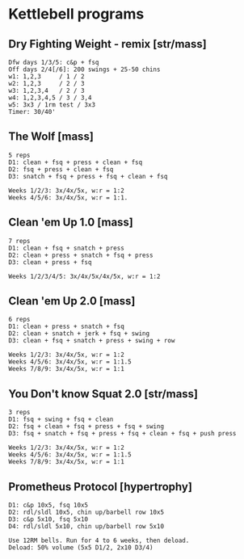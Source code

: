 # Kettlebell programs

## Dry Fighting Weight - remix [str/mass]
```
Dfw days 1/3/5: c&p + fsq
Off days 2/4[/6]: 200 swings + 25-50 chins
w1: 1,2,3     / 1 / 2
w2: 1,2,3     / 2 / 3
w3: 1,2,3,4   / 2 / 3
w4: 1,2,3,4,5 / 3 / 3,4
w5: 3x3 / 1rm test / 3x3
Timer: 30/40'
```

## The Wolf [mass]
```
5 reps
D1: clean + fsq + press + clean + fsq
D2: fsq + press + clean + fsq
D3: snatch + fsq + press + fsq + clean + fsq

Weeks 1/2/3: 3x/4x/5x, w:r = 1:2
Weeks 4/5/6: 3x/4x/5x, w:r = 1:1.
```

## Clean 'em Up 1.0 [mass]
```
7 reps
D1: clean + fsq + snatch + press
D2: clean + press + snatch + fsq + press
D3: clean + press + fsq

Weeks 1/2/3/4/5: 3x/4x/5x/4x/5x, w:r = 1:2
```

## Clean 'em Up 2.0 [mass]
```
6 reps
D1: clean + press + snatch + fsq
D2: clean + snatch + jerk + fsq + swing
D3: clean + fsq + snatch + press + swing + row

Weeks 1/2/3: 3x/4x/5x, w:r = 1:2
Weeks 4/5/6: 3x/4x/5x, w:r = 1:1.5
Weeks 7/8/9: 3x/4x/5x, w:r = 1:1
```

## You Don't know Squat 2.0 [str/mass]
```
3 reps
D1: fsq + swing + fsq + clean
D2: fsq + clean + fsq + press + fsq + swing
D3: fsq + snatch + fsq + press + fsq + clean + fsq + push press

Weeks 1/2/3: 3x/4x/5x, w:r = 1:2
Weeks 4/5/6: 3x/4x/5x, w:r = 1:1.5
Weeks 7/8/9: 3x/4x/5x, w:r = 1:1
```

## Prometheus Protocol [hypertrophy]
```
D1: c&p 10x5, fsq 10x5
D2: rdl/sldl 10x5, chin up/barbell row 10x5
D3: c&p 5x10, fsq 5x10
D4: rdl/sldl 5x10, chin up/barbell row 5x10

Use 12RM bells. Run for 4 to 6 weeks, then deload.
Deload: 50% volume (5x5 D1/2, 2x10 D3/4)
```
